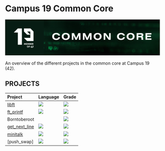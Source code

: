 # Campus 19 Common Core
![common-core-header](https://github.com/P-Claus/19-common-core/blob/main/common-core-header.png)

An overview of the different projects in the common core at Campus 19 (42).

## PROJECTS
<div>

| Project | Language | Grade |
| :--- | :--- | :--- |
| [libft](https://github.com/P-Claus/libft) | <img src="https://img.shields.io/github/languages/top/P-Claus/libft?" /> | <img src="https://img.shields.io/badge/125%20%2F%20100%20-success" />
| [ft_printf](https://github.com/P-Claus/ft_printf) | <img src="https://img.shields.io/github/languages/top/P-Claus/ft_printf?" /> | <img src="https://img.shields.io/badge/100%20%2F%20100%20-success" />
|Borntoberoot |  | <img src="https://img.shields.io/badge/115%20%2F%20100%20-success" /> 
| [get_next_line](https://github.com/P-Claus/get_next_line) | <img src="https://img.shields.io/github/languages/top/P-Claus/get_next_line?" /> | <img src="https://img.shields.io/badge/125%20%2F%20100%20-success" />
| [minitalk](https://github.com/P-Claus/minitalk) | <img src="https://img.shields.io/github/languages/top/P-Claus/minitalk?" /> | <img src="https://img.shields.io/badge/ongoing-orange" />
| [push_swap] | <img src="#" /> | <img src="https://img.shields.io/badge/ongoing-orange" />




</div>


